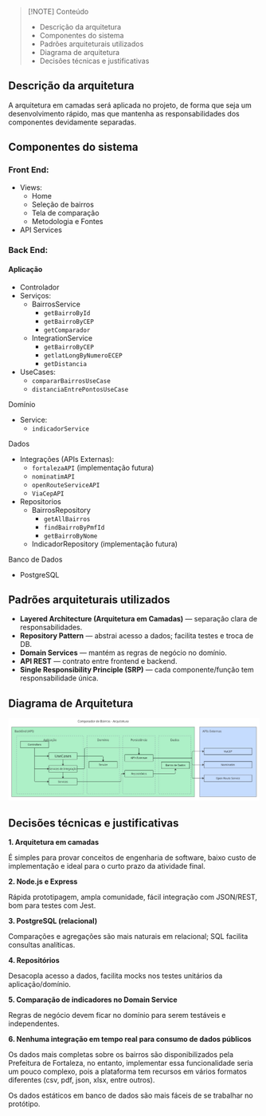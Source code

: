 
> [!NOTE] Conteúdo
> - Descrição da arquitetura
> - Componentes do sistema
> - Padrões arquiteturais utilizados
> - Diagrama de arquitetura
> - Decisões técnicas e justificativas

## Descrição da arquitetura

A arquitetura em camadas será aplicada no projeto, de forma que seja um desenvolvimento rápido, mas que mantenha as responsabilidades dos componentes devidamente separadas.
## Componentes do sistema
### Front End:
- Views:
	- Home
	- Seleção de bairros
	- Tela de comparação
	- Metodologia e Fontes
- API Services

### Back End:
#### Aplicação
- Controlador
- Serviços:
	- BairrosService
		- `getBairroById`
		- `getBairroByCEP`
		- `getComparador`
	- IntegrationService
		- `getBairroByCEP`
		- `getlatLongByNumeroECEP`
		- `getDistancia`
- UseCases:
	- `compararBairrosUseCase`
	- `distanciaEntrePontosUseCase`

Domínio
- Service:
	- `indicadorService`

Dados
- Integrações (APIs Externas):
	- `fortalezaAPI` (implementação futura)
	- `nominatimAPI`
	- `openRouteServiceAPI`
	- `ViaCepAPI`
- Repositorios
	- BairrosRepository
		- `getAllBairros`
		- `findBairroByPmfId`
		- `getBairroByNome`
	- IndicadorRepository (implementação futura)

Banco de Dados
- PostgreSQL

## Padrões arquiteturais utilizados
- **Layered Architecture (Arquitetura em Camadas)** — separação clara de responsabilidades.
- **Repository Pattern** — abstrai acesso a dados; facilita testes e troca de DB.
- **Domain Services** — mantém as regras de negócio no domínio.
- **API REST** — contrato entre frontend e backend.
- **Single Responsibility Principle (SRP)** — cada componente/função tem responsabilidade única.

## Diagrama de Arquitetura

![Diagrama](https://github.com/liviacnasc/bairrofor_api/blob/main/docs/assets/Diagramas%20(3).jpg?raw=true)


## Decisões técnicas e justificativas

**1. Arquitetura em camadas**

É simples para provar conceitos de engenharia de software, baixo custo de implementação e ideal para o curto prazo da atividade final.

**2. Node.js e Express**

Rápida prototipagem, ampla comunidade, fácil integração com JSON/REST, bom para testes com Jest.

**3. PostgreSQL (relacional)**

Comparações e agregações são mais naturais em relacional; SQL facilita consultas analíticas.
    
**4. Repositórios**

Desacopla acesso a dados, facilita mocks nos testes unitários da aplicação/domínio.
    

**5. Comparação de indicadores no Domain Service**

Regras de negócio devem ficar no domínio para serem testáveis e independentes.
    
**6. Nenhuma integração em tempo real para consumo de dados públicos**

Os dados mais completas sobre os bairros são disponibilizados pela Prefeitura de Fortaleza, no entanto, implementar essa funcionalidade seria um pouco complexo, pois a plataforma tem recursos em vários formatos diferentes (csv, pdf, json, xlsx, entre outros).

Os dados estáticos em banco de dados são mais fáceis de se trabalhar no protótipo.